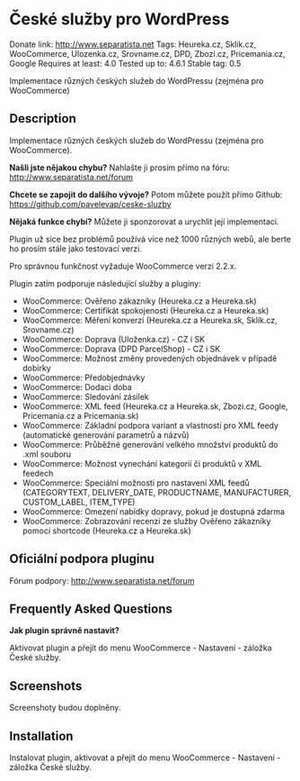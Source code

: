 # České služby pro WordPress
Donate link: http://www.separatista.net
Tags: Heureka.cz, Sklik.cz, WooCommerce, Ulozenka.cz, Srovname.cz, DPD, Zbozi.cz, Pricemania.cz, Google
Requires at least: 4.0
Tested up to: 4.6.1
Stable tag: 0.5

Implementace různých českých služeb do WordPressu (zejména pro WooCommerce)

## Description
Implementace různých českých služeb do WordPressu (zejména pro WooCommerce).

**Našli jste nějakou chybu?**
Nahlašte ji prosím přímo na fóru: http://www.separatista.net/forum

**Chcete se zapojit do dalšího vývoje?**
Potom můžete použít přímo Github: https://github.com/pavelevap/ceske-sluzby

**Nějaká funkce chybí?**
Můžete ji sponzorovat a urychlit její implementaci.

Plugin už sice bez problémů používá více než 1000 různých webů, ale berte ho prosím stále jako testovací verzi.

Pro správnou funkčnost vyžaduje WooCommerce verzi 2.2.x.

Plugin zatím podporuje následující služby a pluginy:

* WooCommerce: Ověřeno zákazníky (Heureka.cz a Heureka.sk)
* WooCommerce: Certifikát spokojenosti (Heureka.cz a Heureka.sk)
* WooCommerce: Měření konverzí (Heureka.cz a Heureka.sk, Sklik.cz, Srovname.cz)
* WooCommerce: Doprava (Uloženka.cz) - CZ i SK
* WooCommerce: Doprava (DPD ParcelShop) - CZ i SK
* WooCommerce: Možnost změny provedených objednávek v případě dobírky
* WooCommerce: Předobjednávky
* WooCommerce: Dodací doba
* WooCommerce: Sledování zásilek
* WooCommerce: XML feed (Heureka.cz a Heureka.sk, Zbozi.cz, Google, Pricemania.cz a Pricemania.sk)
* WooCommerce: Základní podpora variant a vlastností pro XML feedy (automatické generování parametrů a názvů)
* WooCommerce: Průběžné generování velkého množství produktů do .xml souboru
* WooCommerce: Možnost vynechání kategorií či produktů v XML feedech
* WooCommerce: Speciální možnosti pro nastavení XML feedů (CATEGORYTEXT, DELIVERY_DATE, PRODUCTNAME, MANUFACTURER, CUSTOM_LABEL, ITEM_TYPE)
* WooCommerce: Omezení nabídky dopravy, pokud je dostupná zdarma
* WooCommerce: Zobrazování recenzí ze služby Ověřeno zákazníky pomocí shortcode (Heureka.cz a Heureka.sk)

## Oficiální podpora pluginu

Fórum podpory: http://www.separatista.net/forum

## Frequently Asked Questions

**Jak plugin správně nastavit?**

Aktivovat plugin a přejít do menu WooCommerce - Nastavení - záložka České služby.

## Screenshots

Screenshoty budou doplněny.

## Installation

Instalovat plugin, aktivovat a přejít do menu WooCommerce - Nastavení - záložka České služby.
